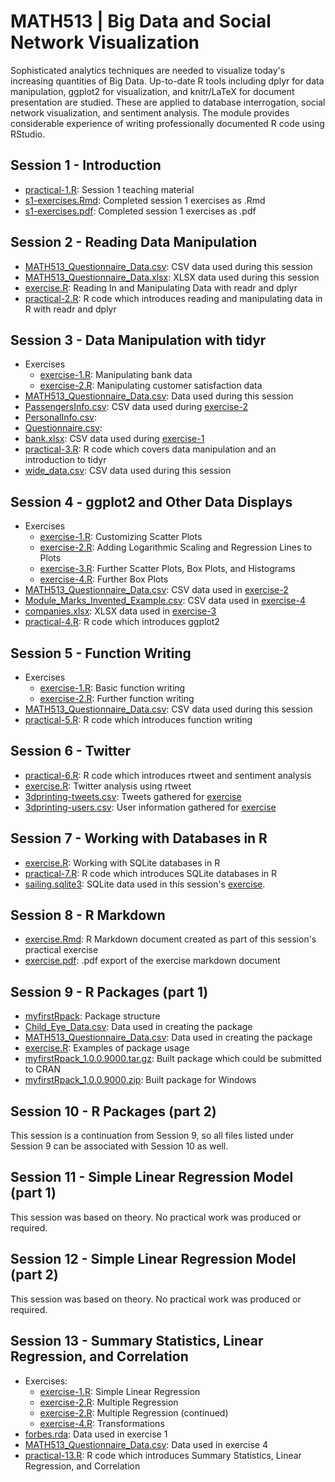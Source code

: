 # MATH513 | Big Data and Social Network Visualization
Sophisticated analytics techniques are needed to visualize today's increasing quantities of Big Data. Up-to-date R tools including dplyr for data manipulation, ggplot2 for visualization, and knitr/LaTeX for document presentation are studied. These are applied to database interrogation, social network visualization, and sentiment analysis. The module provides considerable experience of writing professionally documented R code using RStudio.

## Session 1 - Introduction
* [practical-1.R](https://github.com/Mauzey/MSc-Data-Science-and-Business-Analytics/blob/main/MATH513/Session-1/practical-1.R): Session 1 teaching material
* [s1-exercises.Rmd](https://github.com/Mauzey/MSc-Data-Science-and-Business-Analytics/blob/main/MATH513/Session-1/s1-exercises.Rmd): Completed session 1 exercises as .Rmd
* [s1-exercises.pdf](https://github.com/Mauzey/MSc-Data-Science-and-Business-Analytics/blob/main/MATH513/Session-1/s1-exercises.pdf): Completed session 1 exercises as .pdf

## Session 2 - Reading Data Manipulation
* [MATH513_Questionnaire_Data.csv](https://github.com/Mauzey/MSc-Data-Science-and-Business-Analytics/blob/main/MATH513/Session-2/MATH513_Questionnaire_Data.csv): CSV data used during this session
* [MATH513_Questionnaire_Data.xlsx](https://github.com/Mauzey/MSc-Data-Science-and-Business-Analytics/blob/main/MATH513/Session-2/MATH513_Questionnaire_Data.xlsx): XLSX data used during this session
* [exercise.R](https://github.com/Mauzey/MSc-Data-Science-and-Business-Analytics/blob/main/MATH513/Session-2/exercise.R): Reading In and Manipulating Data with readr and dplyr
* [practical-2.R](https://github.com/Mauzey/MSc-Data-Science-and-Business-Analytics/blob/main/MATH513/Session-2/practical-2.R): R code which introduces reading and manipulating data in R with readr and dplyr

## Session 3 - Data Manipulation with tidyr
* Exercises
  * [exercise-1.R](https://github.com/Mauzey/MSc-Data-Science-and-Business-Analytics/blob/main/MATH513/Session-3/exercises/exercise-1.R): Manipulating bank data
  * [exercise-2.R](https://github.com/Mauzey/MSc-Data-Science-and-Business-Analytics/blob/main/MATH513/Session-3/exercises/exercise-2.R): Manipulating customer satisfaction data
* [MATH513_Questionnaire_Data.csv](https://github.com/Mauzey/MSc-Data-Science-and-Business-Analytics/blob/main/MATH513/Session-3/MATH513_Questionnaire_Data.csv): Data used during this session
* [PassengersInfo.csv](https://github.com/Mauzey/MSc-Data-Science-and-Business-Analytics/blob/main/MATH513/Session-3/PassengersInfo.csv): CSV data used during [exercise-2](https://github.com/Mauzey/MSc-Data-Science-and-Business-Analytics/blob/main/MATH513/Session-3/exercises/exercise-2.R)
* [PersonalInfo.csv](https://github.com/Mauzey/MSc-Data-Science-and-Business-Analytics/blob/main/MATH513/Session-3/PersonalInfo.csv):
* [Questionnaire.csv](https://github.com/Mauzey/MSc-Data-Science-and-Business-Analytics/blob/main/MATH513/Session-3/Questionnaire.csv):
* [bank.xlsx](https://github.com/Mauzey/MSc-Data-Science-and-Business-Analytics/blob/main/MATH513/Session-3/bank.xlsx): CSV data used during [exercise-1](https://github.com/Mauzey/MSc-Data-Science-and-Business-Analytics/blob/main/MATH513/Session-3/exercises/exercise-1.R)
* [practical-3.R](https://github.com/Mauzey/MSc-Data-Science-and-Business-Analytics/blob/main/MATH513/Session-3/practical-3.R): R code which covers data manipulation and an introduction to tidyr
* [wide_data.csv](https://github.com/Mauzey/MSc-Data-Science-and-Business-Analytics/blob/main/MATH513/Session-3/wide_data.csv): CSV data used during this session

## Session 4 - ggplot2 and Other Data Displays
* Exercises
  * [exercise-1.R](https://github.com/Mauzey/MSc-Data-Science-and-Business-Analytics/blob/main/MATH513/Session-4/exercises/exercise-1.R): Customizing Scatter Plots
  * [exercise-2.R](https://github.com/Mauzey/MSc-Data-Science-and-Business-Analytics/blob/main/MATH513/Session-4/exercises/exercise-2.R): Adding Logarithmic Scaling and Regression Lines to Plots
  * [exercise-3.R](https://github.com/Mauzey/MSc-Data-Science-and-Business-Analytics/blob/main/MATH513/Session-4/exercises/exercise-3.R): Further Scatter Plots, Box Plots, and Histograms
  * [exercise-4.R](https://github.com/Mauzey/MSc-Data-Science-and-Business-Analytics/blob/main/MATH513/Session-4/exercises/exercise-4.R): Further Box Plots
* [MATH513_Questionnaire_Data.csv](https://github.com/Mauzey/MSc-Data-Science-and-Business-Analytics/blob/main/MATH513/Session-4/MATH513_Questionnaire_Data.csv): CSV data used in [exercise-2](https://github.com/Mauzey/MSc-Data-Science-and-Business-Analytics/blob/main/MATH513/Session-4/exercises/exercise-2.R)
* [Module_Marks_Invented_Example.csv](https://github.com/Mauzey/MSc-Data-Science-and-Business-Analytics/blob/main/MATH513/Session-4/Module_Marks_Invented_Example.csv): CSV data used in [exercise-4](https://github.com/Mauzey/MSc-Data-Science-and-Business-Analytics/blob/main/MATH513/Session-4/exercises/exercise-4.R)
* [companies.xlsx](https://github.com/Mauzey/MSc-Data-Science-and-Business-Analytics/blob/main/MATH513/Session-4/companies.xlsx): XLSX data used in [exercise-3](https://github.com/Mauzey/MSc-Data-Science-and-Business-Analytics/blob/main/MATH513/Session-4/exercises/exercise-3.R)
* [practical-4.R](https://github.com/Mauzey/MSc-Data-Science-and-Business-Analytics/blob/main/MATH513/Session-4/practical-4.R): R code which introduces ggplot2

## Session 5 - Function Writing
* Exercises
  * [exercise-1.R](https://github.com/Mauzey/MSc-Data-Science-and-Business-Analytics/blob/main/MATH513/Session-5/exercises/exercise-1.R): Basic function writing
  * [exercise-2.R](https://github.com/Mauzey/MSc-Data-Science-and-Business-Analytics/blob/main/MATH513/Session-5/exercises/exercise-2.R): Further function writing
* [MATH513_Questionnaire_Data.csv](https://github.com/Mauzey/MSc-Data-Science-and-Business-Analytics/blob/main/MATH513/Session-5/MATH513_Questionnaire_Data.csv): CSV data used during this session
* [practical-5.R](https://github.com/Mauzey/MSc-Data-Science-and-Business-Analytics/blob/main/MATH513/Session-5/practical-5.R): R code which introduces function writing

## Session 6 - Twitter
* [practical-6.R](https://github.com/Mauzey/MSc-Data-Science-and-Business-Analytics/blob/main/MATH513/Session-6/practical-6.R): R code which introduces rtweet and sentiment analysis
* [exercise.R](https://github.com/Mauzey/MSc-Data-Science-and-Business-Analytics/blob/main/MATH513/Session-6/exercise.R): Twitter analysis using rtweet
* [3dprinting-tweets.csv](https://github.com/Mauzey/MSc-Data-Science-and-Business-Analytics/blob/main/MATH513/Session-6/3dprinting-tweets.csv): Tweets gathered for [exercise](https://github.com/Mauzey/MSc-Data-Science-and-Business-Analytics/blob/main/MATH513/Session-6/exercise.R)
* [3dprinting-users.csv](https://github.com/Mauzey/MSc-Data-Science-and-Business-Analytics/blob/main/MATH513/Session-6/3dprinting-users.csv): User information gathered for [exercise](https://github.com/Mauzey/MSc-Data-Science-and-Business-Analytics/blob/main/MATH513/Session-6/exercise.R)

## Session 7 - Working with Databases in R
* [exercise.R](https://github.com/Mauzey/MSc-Data-Science-and-Business-Analytics/blob/main/MATH513/Session-7/exercise.R): Working with SQLite databases in R
* [practical-7.R](https://github.com/Mauzey/MSc-Data-Science-and-Business-Analytics/blob/main/MATH513/Session-7/practical-7.R): R code which introduces SQLite databases in R
* [sailing.sqlite3](https://github.com/Mauzey/MSc-Data-Science-and-Business-Analytics/blob/main/MATH513/Session-7/sailing.sqlite3): SQLite data used in this session's [exercise](https://github.com/Mauzey/MSc-Data-Science-and-Business-Analytics/blob/main/MATH513/Session-7/exercise.R).

## Session 8 - R Markdown
* [exercise.Rmd](https://github.com/Mauzey/MSc-Data-Science-and-Business-Analytics/blob/main/MATH513/Session-8/exercise.Rmd): R Markdown document created as part of this session's practical exercise
* [exercise.pdf](https://github.com/Mauzey/MSc-Data-Science-and-Business-Analytics/blob/main/MATH513/Session-8/exercise.pdf): .pdf export of the exercise markdown document

## Session 9 - R Packages (part 1)
* [myfirstRpack](https://github.com/Mauzey/MSc-Data-Science-and-Business-Analytics/tree/main/MATH513/Session-9/myfirstRpack): Package structure
* [Child_Eye_Data.csv](https://github.com/Mauzey/MSc-Data-Science-and-Business-Analytics/blob/main/MATH513/Session-9/Child_Eye_Data.csv): Data used in creating the package
* [MATH513_Questionnaire_Data.csv](https://github.com/Mauzey/MSc-Data-Science-and-Business-Analytics/blob/main/MATH513/Session-9/MATH513_Questionnaire_Data.csv): Data used in creating the package
* [exercise.R](https://github.com/Mauzey/MSc-Data-Science-and-Business-Analytics/blob/main/MATH513/Session-9/exercise.R): Examples of package usage
* [myfirstRpack_1.0.0.9000.tar.gz](https://github.com/Mauzey/MSc-Data-Science-and-Business-Analytics/blob/main/MATH513/Session-9/myfirstRpack_1.0.0.9000.tar.gz): Built package which could be submitted to CRAN
* [myfirstRpack_1.0.0.9000.zip](https://github.com/Mauzey/MSc-Data-Science-and-Business-Analytics/blob/main/MATH513/Session-9/myfirstRpack_1.0.0.9000.zip): Built package for Windows

## Session 10 - R Packages (part 2)
This session is a continuation from Session 9, so all files listed under Session 9 can be associated with Session 10 as well.

## Session 11 - Simple Linear Regression Model (part 1)
This session was based on theory. No practical work was produced or required.

## Session 12 - Simple Linear Regression Model (part 2)
This session was based on theory. No practical work was produced or required.

## Session 13 - Summary Statistics, Linear Regression, and Correlation
* Exercises:
  * [exercise-1.R](https://github.com/Mauzey/MSc-Data-Science-and-Business-Analytics/blob/main/MATH513/Session-13/exercise-1.R): Simple Linear Regression
  * [exercise-2.R](https://github.com/Mauzey/MSc-Data-Science-and-Business-Analytics/blob/main/MATH513/Session-13/exercise-2.R): Multiple Regression
  * [exercise-2.R](https://github.com/Mauzey/MSc-Data-Science-and-Business-Analytics/blob/main/MATH513/Session-13/exercise-3.R): Multiple Regression (continued)
  * [exercise-4.R](https://github.com/Mauzey/MSc-Data-Science-and-Business-Analytics/blob/main/MATH513/Session-13/exercise-4.R): Transformations
* [forbes.rda](https://github.com/Mauzey/MSc-Data-Science-and-Business-Analytics/blob/main/MATH513/Session-13/forbes.rda): Data used in exercise 1
* [MATH513_Questionnaire_Data.csv](https://github.com/Mauzey/MSc-Data-Science-and-Business-Analytics/blob/main/MATH513/Session-13/MATH513_Questionnaire_Data.csv): Data used in exercise 4
* [practical-13.R](https://github.com/Mauzey/MSc-Data-Science-and-Business-Analytics/blob/main/MATH513/Session-13/practical-13.R): R code which introduces Summary Statistics, Linear Regression, and Correlation
